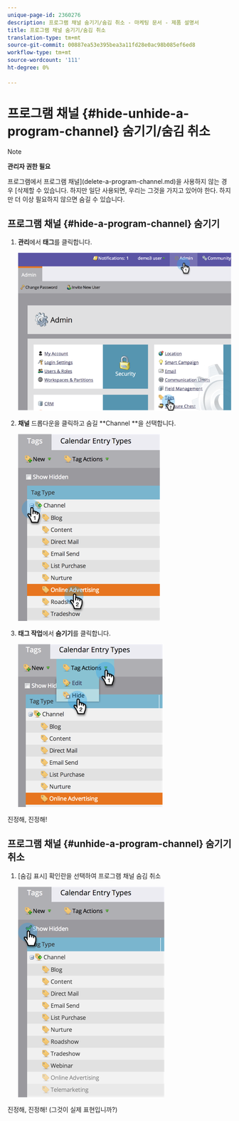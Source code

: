 ```yaml
---
unique-page-id: 2360276
description: 프로그램 채널 숨기기/숨김 취소 - 마케팅 문서 - 제품 설명서
title: 프로그램 채널 숨기기/숨김 취소
translation-type: tm+mt
source-git-commit: 00887ea53e395bea3a11fd28e0ac98b085ef6ed8
workflow-type: tm+mt
source-wordcount: '111'
ht-degree: 0%

---
```



# 프로그램 채널 {#hide-unhide-a-program-channel} 숨기기/숨김 취소

>[!NOTE]
>
>**관리자 권한 필요**

프로그램에서 프로그램 채널](delete-a-program-channel.md)을 사용하지 않는 경우 [삭제할 수 있습니다.  하지만 일단 사용되면, 우리는 그것을 가지고 있어야 한다.  하지만 더 이상 필요하지 않으면 숨길 수 있습니다.

## 프로그램 채널 {#hide-a-program-channel} 숨기기

1. **관리**&#x200B;에서 **태그**&#x200B;를 클릭합니다.

   ![](assets/image2014-9-24-15-3a45-3a7.png)

1. **채널** 드롭다운을 클릭하고 숨길 **Channel **을 선택합니다.

   ![](assets/image2014-9-24-15-3a45-3a41.png)

1. **태그 작업**&#x200B;에서 **숨기기**&#x200B;를 클릭합니다.

   ![](assets/image2014-9-24-15-3a46-3a22.png)

진정해, 진정해!

## 프로그램 채널 {#unhide-a-program-channel} 숨기기 취소

1. [숨김 표시] 확인란을 선택하여 프로그램 채널 숨김 취소

   ![](assets/image2014-9-24-15-3a47-3a24.png)

진정해, 진정해! (그것이 실제 표현입니까?)
